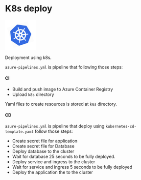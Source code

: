 # K8s deploy 
<img src="./images/k8s.gif" width="100"/>

Deployment using k8s.

`azure-pipelines.yml` is pipeline that following those steps:

#### CI

* Build and push image to Azure Container Registry
* Upload `k8s` directory

Yaml files to create resources is stored at `k8s` directory.

#### CD

`azure-pipelines.yml` is pipeline that deploy using  `kubernetes-cd-template.yaml` follow those steps:

* Create secret file for application
* Create secret file for Database
* Deploy database to the cluster
* Wait for database 25 seconds to be fully deployed.
* Deploy service and ingress to the cluster
* Wait for service and ingress 5 seconds to be fully deployed
* Deploy the application the to the cluster
